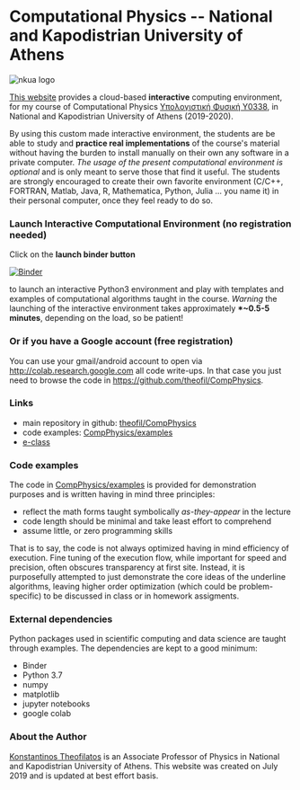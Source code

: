 # Computational Physics -- National and Kapodistrian University of Athens  

![nkua logo](https://www.uoa.gr/fileadmin/user_upload/uoa_logo_gr.svg) 

[This website](https://theofil.github.io/CompPhysics/) provides a cloud-based **interactive** computing environment, for my course of Computational Physics [Υπολογιστική Φυσική Υ0338](https://eclass.uoa.gr/modules/document/?course=PHYS192), in National and Kapodistrian University of Athens (2019-2020). 

By using this custom made interactive environment, the students are be able to study and **practice real implementations** of the course's material 
without having the burden to install manually on their own any software in a private computer.
*The usage of the present computational environment is optional* and is only meant to serve those that find it useful. 
The students are strongly encouraged to create their own favorite environment (C/C++, FORTRAN, Matlab, Java, R, Mathematica, Python, Julia ... you name it) in their personal computer, once they feel ready to do so.

### Launch Interactive Computational Environment (no registration needed)
Click on the **launch binder button** 

[![Binder](http://mybinder.org/badge.svg)](https://mybinder.org/v2/gh/theofil/CompPhysics/master)

to launch an interactive Python3 environment and play with templates and examples of computational algorithms taught in the course.
*Warning* the launching of the interactive environment takes approximately <b>*~0.5-5 minutes</b>, depending on the load, so be patient!

### Or if you have a Google account (free registration)
You can use your gmail/android account to open via http://colab.research.google.com all code write-ups. 
In that case you just need to browse the code in https://github.com/theofil/CompPhysics.

### Links
   * main repository in github: [theofil/CompPhysics](https://github.com/theofil/CompPhysics/) 
   * code examples: [CompPhysics/examples](https://github.com/theofil/CompPhysics/tree/master/examples)
   * [e-class](https://eclass.uoa.gr/modules/document/?course=PHYS192) 

### Code examples 
The code in [CompPhysics/examples](https://github.com/theofil/CompPhysics/tree/master/examples) is provided for demonstration purposes and is written having in mind three principles:

   * reflect the math forms taught symbolically *as-they-appear* in the lecture
   * code length should be minimal and take least effort to comprehend
   * assume little, or zero programming skills 
   
That is to say, the code is not always optimized having in mind efficiency of execution. 
Fine tuning of the execution flow, while important for speed and precision, often obscures transparency at first site.
Instead, it is purposefully attempted to just demonstrate the core ideas of the underline algorithms, leaving 
higher order optimization (which could be problem-specific) to be discussed in class or in homework assigments.

### External dependencies
Python packages used in scientific computing and data science are taught through examples. 
The dependencies are kept to a good minimum:

 * Binder
 * Python 3.7
 * numpy
 * matplotlib
 * jupyter notebooks
 * google colab


### About the Author
[Konstantinos Theofilatos](http://theofil.web.cern.ch) is an Associate Professor of Physics in National and Kapodistrian University of Athens.
This website was created on July 2019 and is updated at best effort basis.


